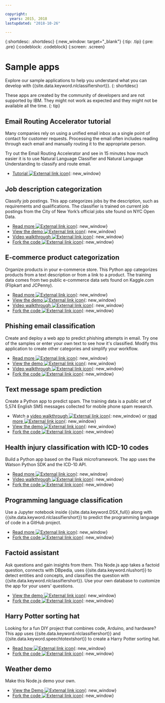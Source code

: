 ```yaml
---

copyright:
  years: 2015, 2018
lastupdated: "2018-10-26"

---
```


{:shortdesc: .shortdesc}
{:new_window: target="_blank"}
{:tip: .tip}
{:pre: .pre}
{:codeblock: .codeblock}
{:screen: .screen}

# Sample apps

Explore our sample applications to help you understand what you can develop with {{site.data.keyword.nlclassifiershort}}.
{: shortdesc}

These apps are created by the community of developers and are not supported by IBM. They might not work as expected and they might not be available all the time.
{: tip}

## Email Routing Accelerator tutorial

Many companies rely on using a unified email inbox as a single point of contact for customer requests. Processing the email often includes reading through each email and manually routing it to the appropriate person.

Try out the Email Routing Accelerator and see in 15 minutes how much easier it is to use Natural Language Classifier and Natural Language Understanding to classify and route email.

- [Tutorial ![External link icon](../../icons/launch-glyph.svg "External link icon")](https://cloudcontent.mybluemix.net/cloud/garage/tutorials/ibm-watson-ilab-demos/email-routing-accelerator-tutorial){: new_window}

## Job description categorization

Classify job postings. This app categorizes jobs by the description, such as requirements and qualifications. The classifier is trained on current job postings from the City of New York’s official jobs site found on NYC Open Data.

- [Read more ![External link icon](../../icons/launch-glyph.svg "External link icon")](https://medium.com/ibm-watson/classify-job-descriptions-with-watson-natural-language-classifier-fca735ff2f3c){: new_window}
- [View the demo ![External link icon](../../icons/launch-glyph.svg "External link icon")](http://nlc-job-descriptions.mybluemix.net/){: new_window}
- [Video walkthrough ![External link icon](../../icons/launch-glyph.svg "External link icon")](https://www.youtube.com/watch?v=KyaC-8vfyPg){: new_window}
- [Fork the code ![External link icon](../../icons/launch-glyph.svg "External link icon")](https://github.com/yalondg/nlc-job-descriptions){: new_window}

## E-commerce product categorization

Organize products in your e-commerce store. This Python app categorizes products from a text description or from a link to a product. The training data comes from two public e-commerce data sets found on Kaggle.com (Flipkart and JCPenny).

- [Read more ![External link icon](../../icons/launch-glyph.svg "External link icon")](https://medium.com/ibm-watson/e-commerce-product-categorization-with-watson-cf2130d7c94a?source=rss----22a2beb5a88a---4){: new_window}
- [View the demo ![External link icon](../../icons/launch-glyph.svg "External link icon")](https://erichensley-nlc-demo.mybluemix.net/){: new_window}
- [Video walkthrough ![External link icon](../../icons/launch-glyph.svg "External link icon")](https://youtu.be/JPMZxgpc_Uo){: new_window}
- [Fork the code ![External link icon](../../icons/launch-glyph.svg "External link icon")](https://github.com/erichensleyibm/NLC_product_classifier-demo){: new_window}

## Phishing email classification

Create and deploy a web app to predict phishing attempts in email. Try one of the samples or enter your own text to see how it's classified. Modify this application to create other categories and simplify your workflow.

- [Read more ![External link icon](../../icons/launch-glyph.svg "External link icon")](https://developer.ibm.com/patterns/predict-phishing-attempts-in-email-with-nlc/){: new_window}
- [View the demo ![External link icon](../../icons/launch-glyph.svg "External link icon")](https://nlc-email-spam.mybluemix.net/){: new_window}
- [Video walkthrough ![External link icon](../../icons/launch-glyph.svg "External link icon")](https://www.youtube.com/watch?v=vnnUYAi9Zy4){: new_window}
- [Fork the code ![External link icon](../../icons/launch-glyph.svg "External link icon")](https://github.com/IBM/nlc-email-phishing){: new_window}

## Text message spam prediction

Create a Python app to predict spam. The training data is a public set of 5,574 English SMS messages collected for mobile phone spam research.

- Watch a [video walkthrough ![External link icon](../../icons/launch-glyph.svg "External link icon")](https://www.youtube.com/watch?v=upK42t7Ojls){: new_window} or [read more ![External link icon](../../icons/launch-glyph.svg "External link icon")](https://medium.com/ibm-watson/identify-spam-with-watson-natural-language-classifier-42f273d310f4){: new_window}
- [View the demo ![External link icon](../../icons/launch-glyph.svg "External link icon")](https://watsonnlcspam.mybluemix.net/){: new_window}
- [Fork the code ![External link icon](../../icons/launch-glyph.svg "External link icon")](https://github.com/cdimascio/watson-nlc-spam){: new_window}

## Health injury classification with ICD-10 codes

Build a Python app based on the Flask microframework. The app uses the Watson Python SDK and the ICD-10 API.

- [Read more ![External link icon](../../icons/launch-glyph.svg "External link icon")](https://developer.ibm.com/code/patterns/classify-icd-10-data-with-watson/){: new_window}
- [Video walkthrough ![External link icon](../../icons/launch-glyph.svg "External link icon")](https://youtu.be/N0eKEZxdwsQ){: new_window}
- [Fork the code ![External link icon](../../icons/launch-glyph.svg "External link icon")](https://github.com/stevemart/nlc-icd10-demo){: new_window}

## Programming language classification

Use a Jupyter notebook inside {{site.data.keyword.DSX_full}} along with {{site.data.keyword.nlclassifiershort}} to predict the programming language of code in a GitHub project.

- [Read more ![External link icon](../../icons/launch-glyph.svg "External link icon")](https://developer.ibm.com/patterns/programming-language-classification-with-watson-and-github/){: new_window}
- [Fork the code ![External link icon](../../icons/launch-glyph.svg "External link icon")](https://github.com/IBM/programming-language-classifier){: new_window}

## Factoid assistant

Ask questions and gain insights from them. This Node.js app takes a factoid question, connects with DBpedia, uses {{site.data.keyword.nlushort}} to detect entities and concepts, and classifies the question with {{site.data.keyword.nlclassifiershort}}. Use your own database to customize the app for your users' questions.

- [View the demo ![External link icon](../../icons/launch-glyph.svg "External link icon")](http://nlc-factoid-assistant.mybluemix.net/){: new_window}
- [Fork the code ![External link icon](../../icons/launch-glyph.svg "External link icon")](https://github.com/biosopher/nlc-factoid-assistant){: new_window}

## Harry Potter sorting hat

Looking for a fun DIY project that combines code, Arduino, and hardware? This app uses {{site.data.keyword.nlclassifiershort}} and {{site.data.keyword.speechtotextshort}} to create a Harry Potter sorting hat.

- [Read how ![External link icon](../../icons/launch-glyph.svg "External link icon")](https://dreamtolearn.com/ryan/data_analytics_viz/97){: new_window}
- [Fork the code ![External link icon](../../icons/launch-glyph.svg "External link icon")](https://github.com/rustyoldrake/Harry_Potter_Sorting_Hat_Simple){: new_window}

## Weather demo

Make this Node.js demo your own.

- [View the Demo ![External link icon](../../icons/launch-glyph.svg "External link icon")](https://natural-language-classifier-demo.ng.bluemix.net){: new_window}
- [Fork the code ![External link icon](../../icons/launch-glyph.svg "External link icon")](https://github.com/watson-developer-cloud/natural-language-classifier-nodejs){: new_window}
